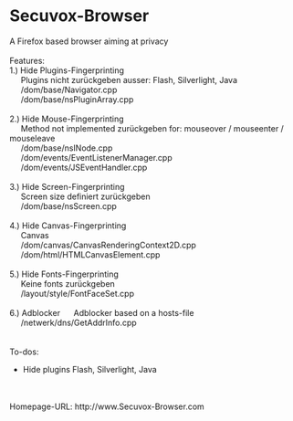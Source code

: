 # Secuvox-Browser
A Firefox based browser aiming at privacy<br>
<br>
Features:<br>
1.) Hide Plugins-Fingerprinting<br>
&#160;&#160;&#160;&#160;&#160;Plugins nicht zurückgeben ausser: Flash, Silverlight, Java<br>
&#160;&#160;&#160;&#160;&#160;/dom/base/Navigator.cpp<br>
&#160;&#160;&#160;&#160;&#160;/dom/base/nsPluginArray.cpp<br>
<br>
2.) Hide Mouse-Fingerprinting<br>
&#160;&#160;&#160;&#160;&#160;Method not implemented zurückgeben for: mouseover / mouseenter / mouseleave<br>
&#160;&#160;&#160;&#160;&#160;/dom/base/nsINode.cpp<br>
&#160;&#160;&#160;&#160;&#160;/dom/events/EventListenerManager.cpp<br>
&#160;&#160;&#160;&#160;&#160;/dom/events/JSEventHandler.cpp<br>
<br>
3.) Hide Screen-Fingerprinting<br>
&#160;&#160;&#160;&#160;&#160;Screen size definiert zurückgeben<br>
&#160;&#160;&#160;&#160;&#160;/dom/base/nsScreen.cpp<br>
<br>
4.) Hide Canvas-Fingerprinting<br>
&#160;&#160;&#160;&#160;&#160;Canvas<br>
&#160;&#160;&#160;&#160;&#160;/dom/canvas/CanvasRenderingContext2D.cpp<br>
&#160;&#160;&#160;&#160;&#160;/dom/html/HTMLCanvasElement.cpp<br>
<br>
5.) Hide Fonts-Fingerprinting<br>
&#160;&#160;&#160;&#160;&#160;Keine fonts zurückgeben<br>
&#160;&#160;&#160;&#160;&#160;/layout/style/FontFaceSet.cpp<br>
<br>
6.) Adblocker
&#160;&#160;&#160;&#160;&#160;Adblocker based on a hosts-file<br>
&#160;&#160;&#160;&#160;&#160;/netwerk/dns/GetAddrInfo.cpp<br>
<br>
<br>
To-dos:
- Hide plugins Flash, Silverlight, Java<br>
<br>
<br>
Homepage-URL: http://www.Secuvox-Browser.com<br>
